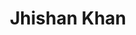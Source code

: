 ---
layout: post
title: Jhishan Khan
school: NYU
major: Major?
image: /lib/img/people/headshot/jhishan-khan.jpg
position: DemoDays
positionURL: http://www.techatnyu.org/position
twitter: jhishan
email: t@NYU email?
graduate: 2016
weight: 3
---